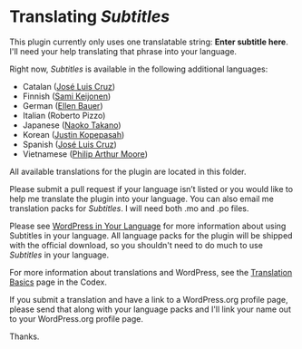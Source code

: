 # Translating _Subtitles_

This plugin currently only uses one translatable string: **Enter subtitle here**. I'll need your help translating that phrase into your language.

Right now, _Subtitles_ is available in the following additional languages:

- Catalan ([José Luis Cruz](http://profiles.wordpress.org/joseluiscruz))
- Finnish ([Sami Keijonen](http://profiles.wordpress.org/samikeijonen))
- German ([Ellen Bauer](https://profiles.wordpress.org/elmastudio))
- Italian (Roberto Pizzo)
- Japanese ([Naoko Takano](http://profiles.wordpress.org/nao))
- Korean ([Justin Kopepasah](http://profiles.wordpress.org/kopepasah))
- Spanish ([José Luis Cruz](http://profiles.wordpress.org/joseluiscruz))
- Vietnamese ([Philip Arthur Moore](https://profiles.wordpress.org/philiparthurmoore))

All available translations for the plugin are located in this folder.

Please submit a pull request if your language isn’t listed or you would like to help me translate the plugin into your language. You can also email me translation packs for _Subtitles_. I will need both .mo and .po files.

Please see [WordPress in Your Language](https://codex.wordpress.org/WordPress_in_Your_Language) for more information about using Subtitles in your language. All language packs for the plugin will be shipped with the official download, so you shouldn't need to do much to use _Subtitles_ in your language.

For more information about translations and WordPress, see the [Translation Basics](http://make.wordpress.org/polyglots/handbook/translating/basics/) page in the Codex.

If you submit a translation and have a link to a WordPress.org profile page, please send that along with your language packs and I'll link your name out to your WordPress.org profile page.

Thanks.